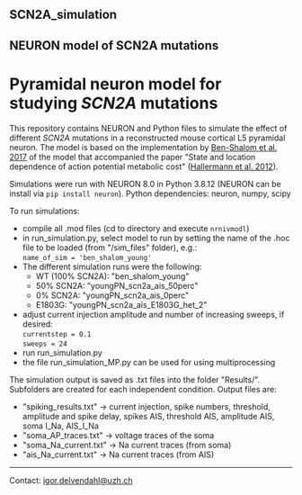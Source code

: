 ## SCN2A_simulation

## NEURON model of SCN2A mutations


# Pyramidal neuron model for studying ***SCN2A*** mutations

This repository contains NEURON and Python files to simulate the effect of 
different *SCN2A* mutations in a reconstructed mouse cortical L5 pyramidal neuron. 
The model is based on the implementation by 
[Ben-Shalom et al. 2017](http://dx.doi.org/10.1016/j.biopsych.2017.01.009) 
of the model that accompanied the paper "State and
location dependence of action potential metabolic 
cost" ([Hallermann et al. 2012](http://dx.doi.org/10.1038/nn.3132)).
  
Simulations were run with NEURON 8.0 in Python 3.8.12 (NEURON can be install via `pip install neuron`). Python dependencies: neuron, numpy, scipy

To run simulations:  
* compile all .mod files (cd to directory and execute `nrnivmodl`)
* in run_simulation.py, select model to run by setting the name of the .hoc file to be loaded (from "/sim_files" folder), e.g.:  
  `name_of_sim = 'ben_shalom_young'`
* The different simulation runs were the following:
  * WT (100% SCN2A): "ben_shalom_young"
  * 50% SCN2A: "youngPN_scn2a_ais_50perc"
  * 0% SCN2A: "youngPN_scn2a_ais_0perc"
  * E1803G: "youngPN_scn2a_ais_E1803G_het_2"
* adjust current injection amplitude and number of increasing sweeps, if desired:  
  `currentstep = 0.1`  
  `sweeps = 24`
* run run_simulation.py
* the file run_simulation_MP.py can be used for using multiprocessing

The simulation output is saved as .txt files into the folder "Results/". Subfolders are created for each independent condition. Output files are:
* "spiking_results.txt" -> current injection, spike numbers, threshold, amplitude and spike delay, spikes AIS, threshold AIS, amplitude AIS, soma I_Na, AIS_I_Na
* "soma_AP_traces.txt" -> voltage traces of the soma
* "soma_Na_current.txt" -> Na current traces (from soma)
* "ais_Na_current.txt"  -> Na current traces (from AIS)
  
  
---  
Contact:
igor.delvendahl@uzh.ch